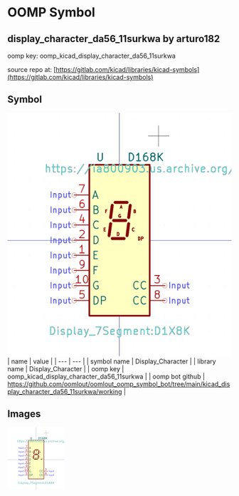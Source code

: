 # OOMP Symbol  
## display_character_da56_11surkwa  by arturo182  
  
oomp key: oomp_kicad_display_character_da56_11surkwa  
  
source repo at: [https://gitlab.com/kicad/libraries/kicad-symbols](https://gitlab.com/kicad/libraries/kicad-symbols)  
## Symbol  
  
[![working.png](working_600.png)](working.png)  
| name | value | 
| --- | --- | 
| symbol name | Display_Character | 
| library name | Display_Character | 
| oomp key | oomp_kicad_display_character_da56_11surkwa | 
| oomp bot github | https://github.com/oomlout/oomlout_oomp_symbol_bot/tree/main/kicad_display_character_da56_11surkwa/working | 
## Images  
  
[![working.png](working_140.png)](working.png)  

